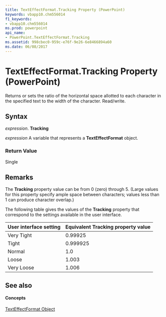 ```yaml
---
title: TextEffectFormat.Tracking Property (PowerPoint)
keywords: vbapp10.chm556014
f1_keywords:
- vbapp10.chm556014
ms.prod: powerpoint
api_name:
- PowerPoint.TextEffectFormat.Tracking
ms.assetid: 998cbec0-959c-e76f-9e26-6e8466894a60
ms.date: 06/08/2017
---
```



# TextEffectFormat.Tracking Property (PowerPoint)

Returns or sets the ratio of the horizontal space allotted to each character in the specified text to the width of the character. Read/write. 


## Syntax

 _expression_. **Tracking**

 _expression_ A variable that represents a **TextEffectFormat** object.


### Return Value

Single


## Remarks

The  **Tracking** property value can be from 0 (zero) through 5. (Large values for this property specify ample space between characters; values less than 1 can produce character overlap.)

The following table gives the values of the  **Tracking** property that correspond to the settings available in the user interface.



|**User interface setting**|**Equivalent Tracking property value**|
|:-----|:-----|
|Very Tight|0.99925|
|Tight|0.999925|
|Normal|1.0|
|Loose|1.003|
|Very Loose|1.006|

## See also


#### Concepts


[TextEffectFormat Object](PowerPoint.TextEffectFormat.md)

